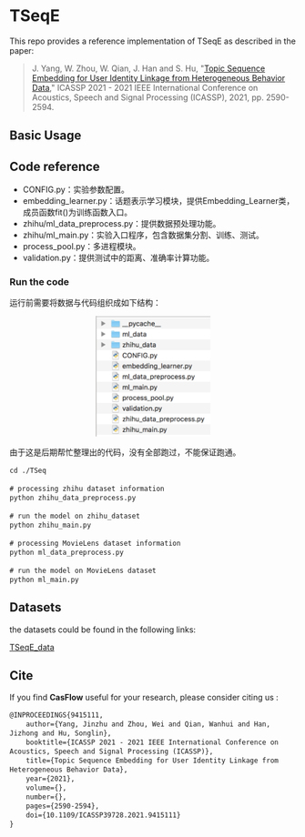 <!--
 * @Author: error: git config user.name && git config user.email & please set dead value or install git
 * @Date: 2022-12-01 18:28:20
 * @LastEditors: error: git config user.name && git config user.email & please set dead value or install git
 * @LastEditTime: 2022-12-01 23:03:48
 * @FilePath: \TSeqE\README.md
 * @Description: 
 * 
 * Copyright (c) 2022 by error: git config user.name && git config user.email & please set dead value or install git, All Rights Reserved. 
-->

# TSeqE 

This repo provides a reference implementation of TSeqE as described in the paper:

> J. Yang, W. Zhou, W. Qian, J. Han and S. Hu, "[Topic Sequence Embedding for User Identity Linkage from Heterogeneous Behavior Data](https://doi.org/10.1109/ICASSP39728.2021.9415111)," ICASSP 2021 - 2021 IEEE International Conference on Acoustics, Speech and Signal Processing (ICASSP), 2021, pp. 2590-2594.

## Basic Usage

## Code reference

- CONFIG.py：实验参数配置。
- embedding\_learner.py：话题表示学习模块，提供Embedding_Learner类，成员函数fit()为训练函数入口。
- zhihu/ml\_data\_preprocess.py：提供数据预处理功能。
- zhihu/ml\_main.py：实验入口程序，包含数据集分割、训练、测试。
- process_pool.py：多进程模块。
- validation.py：提供测试中的距离、准确率计算功能。

### Run the code

运行前需要将数据与代码组织成如下结构：
<center><img src="structure.png", width = "40%"></center>

由于这是后期帮忙整理出的代码，没有全部跑过，不能保证跑通。

```shell
cd ./TSeq

# processing zhihu dataset information 
python zhihu_data_preprocess.py 

# run the model on zhihu_dataset 
python zhihu_main.py 

# processing MovieLens dataset information 
python ml_data_preprocess.py 

# run the model on MovieLens dataset 
python ml_main.py

```

## Datasets

the datasets could be found in the following links:

[TSeqE_data](https://drive.google.com/drive/folders/18CrFkfYGSb0LpwKcZmv3jkIfG-SqNbox?usp=sharing)



## Cite

If you find **CasFlow** useful for your research, please consider citing us :

    @INPROCEEDINGS{9415111,
        author={Yang, Jinzhu and Zhou, Wei and Qian, Wanhui and Han, Jizhong and Hu, Songlin},
        booktitle={ICASSP 2021 - 2021 IEEE International Conference on Acoustics, Speech and Signal Processing (ICASSP)}, 
        title={Topic Sequence Embedding for User Identity Linkage from     Heterogeneous Behavior Data}, 
        year={2021},
        volume={},
        number={},
        pages={2590-2594},
        doi={10.1109/ICASSP39728.2021.9415111}
    }
